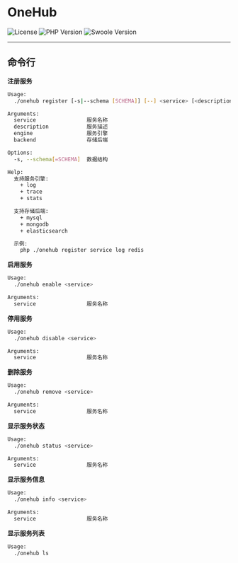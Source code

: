 # OneHub

![License](https://img.shields.io/badge/License-Apache_2.0-d33d3b.svg)
![PHP Version](https://img.shields.io/badge/PHP-7.2.7-8892be.svg)
![Swoole Version](https://img.shields.io/badge/Swoole-2.2.0-108cdd.svg)

---

## 命令行

**注册服务**

```bash
Usage:
  ./onehub register [-s|--schema [SCHEMA]] [--] <service> [<description> [<engine> [<backend>]]]

Arguments:
  service                服务名称
  description            服务描述
  engine                 服务引擎
  backend                存储后端

Options:
  -s, --schema[=SCHEMA]  数据结构

Help:
  支持服务引擎:
    + log
    + trace
    + stats

  支持存储后端:
    + mysql
    + mongodb
    + elasticsearch

  示例:
    php ./onehub register service log redis
```


**启用服务**

```bash
Usage:
  ./onehub enable <service>

Arguments:
  service                服务名称
```


**停用服务**

```bash
Usage:
  ./onehub disable <service>

Arguments:
  service                服务名称
```


**删除服务**

```bash
Usage:
  ./onehub remove <service>

Arguments:
  service                服务名称
```


**显示服务状态**

```bash
Usage:
  ./onehub status <service>

Arguments:
  service                服务名称
```


**显示服务信息**

```bash
Usage:
  ./onehub info <service>

Arguments:
  service                服务名称
```


**显示服务列表**

```bash
Usage:
  ./onehub ls
```
